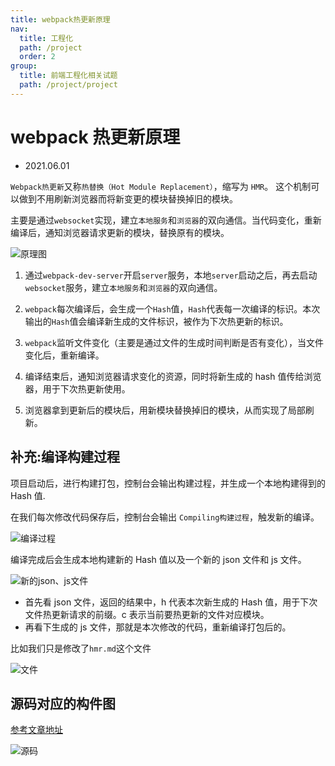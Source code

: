 ```yaml
---
title: webpack热更新原理
nav:
  title: 工程化
  path: /project
  order: 2
group:
  title: 前端工程化相关试题
  path: /project/project
---
```


# webpack 热更新原理

- 2021.06.01

`Webpack热更新`又称`热替换（Hot Module Replacement）`，缩写为 `HMR`。 这个机制可以做到不用刷新浏览器而将新变更的模块替换掉旧的模块。

主要是通过`websocket`实现，建立`本地服务`和`浏览器`的双向通信。当代码变化，重新编译后，通知浏览器请求更新的模块，替换原有的模块。

![原理图](https://img-blog.csdnimg.cn/20210601220809990.png?x-oss-process=image/watermark,type_ZmFuZ3poZW5naGVpdGk,shadow_10,text_aHR0cHM6Ly9ibG9nLmNzZG4ubmV0L3hqbDI3MTMxNA==,size_16,color_FFFFFF,t_70)

1. 通过`webpack-dev-server`开启`server`服务，本地`server`启动之后，再去启动`websocket`服务，建立`本地服务`和`浏览器`的双向通信。

2. `webpack`每次编译后，会生成一个`Hash`值，`Hash`代表每一次编译的标识。本次输出的`Hash`值会编译新生成的文件标识，被作为下次热更新的标识。

3. `webpack`监听文件变化（主要是通过文件的生成时间判断是否有变化），当文件变化后，重新编译。

4. 编译结束后，通知浏览器请求变化的资源，同时将新生成的 hash 值传给浏览器，用于下次热更新使用。

5. 浏览器拿到更新后的模块后，用新模块替换掉旧的模块，从而实现了局部刷新。

## 补充:编译构建过程

项目启动后，进行构建打包，控制台会输出构建过程，并生成一个本地构建得到的 Hash 值.

在我们每次修改代码保存后，控制台会输出 `Compiling构建过程`，触发新的编译。

![编译过程](https://img-blog.csdnimg.cn/666e7ae0a98c48eea7ef469dc2fd8fee.png)

编译完成后会生成本地构建新的 Hash 值以及一个新的 json 文件和 js 文件。

![新的json、js文件](https://img-blog.csdnimg.cn/184c839224184b899ffb8badb36f5b93.png)

- 首先看 json 文件，返回的结果中，h 代表本次新生成的 Hash 值，用于下次文件热更新请求的前缀。c 表示当前要热更新的文件对应模块。
- 再看下生成的 js 文件，那就是本次修改的代码，重新编译打包后的。

比如我们只是修改了`hmr.md`这个文件

![文件](https://img-blog.csdnimg.cn/7484d8e3a6bf4fa6aceae8298369b87a.png)

## 源码对应的构件图

[参考文章地址](https://juejin.cn/post/6844904008432222215)

![源码](https://p1-jj.byteimg.com/tos-cn-i-t2oaga2asx/gold-user-assets/2019/12/1/16ec13499800dfce~tplv-t2oaga2asx-zoom-in-crop-mark:4536:0:0:0.image)
